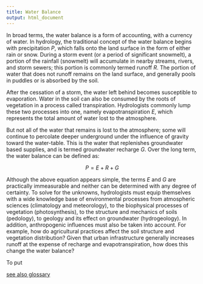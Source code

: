 ```yaml
---
title: Water Balance
output: html_document
---
```



In broad terms, the water balance is a form of accounting, with a currency of water.  In hydrology, the traditional concept of the water balance begins with precipitation $P$, which falls onto the land surface in the form of either rain or snow.  During a storm event (or a period of significant snowmelt), a portion of the rainfall (snowmelt) will accumulate in nearby streams, rivers, and storm sewers; this portion is commonly termed runoff $R$.  The portion of water that does not runoff remains on the land surface, and generally pools in puddles or is absorbed by the soil.

After the cessation of a storm, the water left behind becomes susceptible to evaporation.  Water in the soil can also be consumed by the roots of vegetation in a process called transpiration.  Hydrologists commonly lump these two processes into one, namely evapotranspiration $E$, which represents the total amount of water lost to the atmosphere.

But not all of the water that remains is lost to the atmosphere; some will continue to percolate deeper underground under the influence of gravity toward the water-table.  This is the water that replenishes groundwater based supplies, and is termed groundwater recharge $G$.  Over the long term, the water balance can be defined as:

$$ 
    P = E + R + G 
$$

Although the above equation appears simple, the terms $E$ and $G$ are practically immeasurable and neither can be determined with any degree of certainty.  To solve for the unknowns, hydrologists must equip themselves with a wide knowledge base of environmental processes from atmospheric sciences (climatology and meteorology), to the biophysical processes of vegetation (photosynthesis), to the structure and mechanics of soils (pedology), to geology and its effect on groundwater (hydrogeology).  In addition, anthropogenic influences must also be taken into account. For example, how do agricultural practices affect the soil structure and vegetation distribution?   Given that urban infrastructure generally increases runoff at the expense of recharge and evapotranspiration, how does this change the water balance?

To put


[see also glossary](/interpolants/glossary.html)
